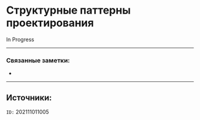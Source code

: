 # Структурные паттерны проектирования

In Progress

---
### Связанные заметки:
- 

---
**Источники**: 
- 

`ID:` 202111011005